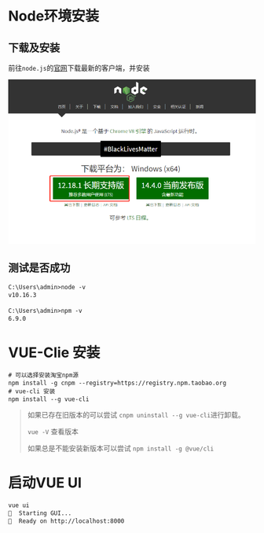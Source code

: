 # Node环境安装

## 下载及安装

前往`node.js`的[官网](https://nodejs.org/zh-cn/)下载最新的客户端，并安装

![1593500794591](../../image/1593500794591.png)

## 测试是否成功

```shell
C:\Users\admin>node -v
v10.16.3

C:\Users\admin>npm -v
6.9.0
```



# VUE-Clie 安装

```shell
# 可以选择安装淘宝npm源
npm install -g cnpm --registry=https://registry.npm.taobao.org
# vue-cli 安装
npm install --g vue-cli
```

> 如果已存在旧版本的可以尝试 `cnpm uninstall --g vue-cli`进行卸载。
>
> `vue -V` 查看版本
>
> 如果总是不能安装新版本可以尝试 `npm install -g @vue/cli`
>



# 启动VUE UI

```shell
vue ui
🚀  Starting GUI...
🌠  Ready on http://localhost:8000
```

